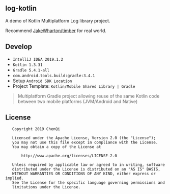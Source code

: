 log-kotlin
--------
A demo of Kotlin Multiplatform Log library project.

Recommend [JakeWharton/timber](https://github.com/JakeWharton/timber) for real world.

Develop
--------
+ `IntelliJ IDEA 2019.1.2`
+ `Kotlin 1.3.31`
+ `Gradle 5.4.1-all`
+ `com.android.tools.build:gradle:3.4.1`
+ Setup `Android SDK Location`
+ Project Template: `Kotlin/Mobile Shared Library | Gradle`
> Multiplatform Gradle project allowing reuse of the same Kotlin code between two mobile platforms (JVM/Android and Native)

License
--------
```
   Copyright 2019 ChenQi

   Licensed under the Apache License, Version 2.0 (the "License");
   you may not use this file except in compliance with the License.
   You may obtain a copy of the License at

       http://www.apache.org/licenses/LICENSE-2.0

   Unless required by applicable law or agreed to in writing, software
   distributed under the License is distributed on an "AS IS" BASIS,
   WITHOUT WARRANTIES OR CONDITIONS OF ANY KIND, either express or implied.
   See the License for the specific language governing permissions and
   limitations under the License.

```
